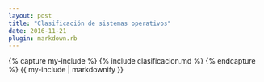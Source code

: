 ```yaml
---
layout: post
title: "Clasificación de sistemas operativos"
date: 2016-11-21
plugin: markdown.rb
---
```

<div class="tab">
    {% capture my-include %}
    {% include clasificacion.md %}
    {% endcapture %}
    {{ my-include | markdownify }}
</div>
